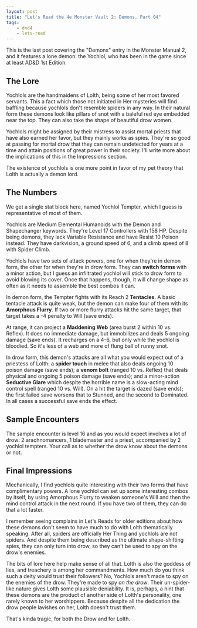 ```yaml
---
layout: post
title: "Let's Read the 4e Monster Vault 2: Demons, Part 04"
tags:
    - dnd4
    - lets-read
---
```


This is the last post covering the "Demons" entry in the Monster Manual 2, and
it features a lone demon: the Yochlol, who has been in the game since at least
AD&D 1st Edition.

## The Lore

Yochlols are the handmaidens of Lolth, being some of her most favored
servants. This a fact which those not initiated in Her mysteries will find
baffling because yochlols don't resemble spiders in any way. In their natural
form these demons look like pillars of snot with a baleful red eye embedded near
the top. They can also take the shape of beautiful drow women.

Yochlols might be assigned by their mistress to assist mortal priests that have
also earned her favor, but they mainly works as spies. They're so good at
passing for mortal drow that they can remain undetected for years at a time and
attain positions of great power in their society. I'll write more about the
implications of this in the Impressions section.

The existence of yochlols is one more point in favor of my pet theory that Lolth
is actually a demon lord.

## The Numbers

We get a single stat block here, named Yochlol Tempter, which I guess is
representative of most of them.

Yochlols are Medium Elemental Humanoids with the Demon and Shapechanger
keywords. They're Level 17 Controllers with 158 HP. Despite being demons, they
lack Variable Resistance and have Resist 10 Poison instead. They have
darkvision, a ground speed of 6, and a climb speed of 8 with Spider Climb.

Yochlols have two sets of attack powers, one for when they're in demon form, the
other for when they're in drow form. They can **switch forms** with a minor
action, but I guess an infiltrated yochlol will stick to drow form to avoid
blowing its cover. Once that happens, though, it will change shape as often as
it needs to assemble the best combos it can.

In demon form, the Tempter fights with its Reach 2 **Tentacles**. A basic
tentacle attack is quite weak, but the demon can make four of them with its
**Amorphous Flurry**. If two or more flurry attacks hit the same target, that
target takes a -4 penalty to Will (save ends).

At range, it can project a **Maddening Web** (area burst 2 within 10
vs. Reflex). It does no immediate damage, but immobilizes and deals 5 ongoing
damage (save ends). It recharges on a 4-6, but only while the yochlol is
bloodied. So it's less of a web and more of flung ball of runny snot.

In drow form, this demon's attacks are all what you would expect out of a
priestess of Lolth: a **spider touch** in melee that also deals ongoing 10
poison damage (save ends); a **venom bolt** (ranged 10 vs. Reflex) that deals
physical and ongoing 5 poison damage (save ends); and a minor-action **Seductive
Glare** which despite the horrible name is a slow-acting mind control spell
(ranged 10 vs. Will). On a hit the target is dazed (save ends); the first failed
save worsens that to Stunned, and the second to Dominated. In all cases a
successful save ends the effect.

## Sample Encounters

The sample encounter is level 16 and as you would expect involves a lot of drow:
2 arachnomancers, 1 blademaster and a priest, accompanied by 2 yochlol
tempters. Your call as to whether the drow know about the demons or not.

## Final Impressions

Mechanically, I find yochlols quite interesting with their two forms that have
complimentary powers. A lone yochlol can set up some interesting combos by
itself, by using Amorphous Flurry to weaken someone's Will and then the mind
control attack in the next round. If you have two of them, they can do that a
lot faster.

I remember seeing complains in Let's Reads for older editions about how these
demons don't seem to have much to do with Lolth thematically speaking. After
all, spiders are officially Her Thing and yochlols are not spiders. And despite
them being described as the ultimate shape-shifting spies, they can only turn
into drow, so they can't be used to spy on the drow's enemies.

The bits of lore here help make sense of all that. Lolth is also the goddess of
lies, and treachery is among her commandments. How much do you think such a
deity would trust their followers? No, Yochlols aren't made to spy on the
enemies of the drow. They're made to spy _on the drow_. Their un-spider-like
nature gives Lolth some plausible deniability. It is, perhaps, a hint that these
demons are the product of another side of Lolth's personality, one rarely known
to her worshippers. Because despite all the dedication the drow people lavishes
on her, Lolth doesn't trust them.

That's kinda tragic, for both the Drow and for Lolth.
